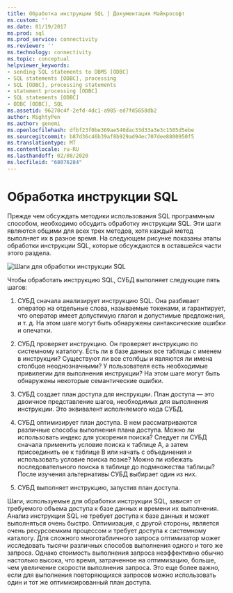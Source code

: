 ```yaml
---
title: Обработка инструкции SQL | Документация Майкрософт
ms.custom: ''
ms.date: 01/19/2017
ms.prod: sql
ms.prod_service: connectivity
ms.reviewer: ''
ms.technology: connectivity
ms.topic: conceptual
helpviewer_keywords:
- sending SQL statements to DBMS [ODBC]
- SQL statements [ODBC], processing
- SQL [ODBC], processing statements
- statement processing [ODBC]
- SQL statements [ODBC]
- ODBC [ODBC], SQL
ms.assetid: 96270c4f-2efd-4dc1-a985-ed7fd5658db2
author: MightyPen
ms.author: genemi
ms.openlocfilehash: dfbf23f0be369ae540dac33d33a3e3c1505d5ebe
ms.sourcegitcommit: b87d36c46b39af8b929ad94ec707dee8800950f5
ms.translationtype: MT
ms.contentlocale: ru-RU
ms.lasthandoff: 02/08/2020
ms.locfileid: "68076284"
---
```

# <a name="processing-a-sql-statement"></a>Обработка инструкции SQL
Прежде чем обсуждать методики использования SQL программным способом, необходимо обсудить обработку инструкции SQL. Эти шаги являются общими для всех трех методов, хотя каждый метод выполняет их в разное время. На следующем рисунке показаны этапы обработки инструкции SQL, которые обсуждаются в оставшейся части этого раздела.  
  
 ![Шаги для обработки инструкции SQL](../../odbc/reference/media/pr01.gif "pr01")  
  
 Чтобы обработать инструкцию SQL, СУБД выполняет следующие пять шагов:  
  
1.  СУБД сначала анализирует инструкцию SQL. Она разбивает оператор на отдельные слова, называемые токенами, и гарантирует, что оператор имеет допустимую глагол и допустимые предложения, и т. д. На этом шаге могут быть обнаружены синтаксические ошибки и опечатки.  
  
2.  СУБД проверяет инструкцию. Он проверяет инструкцию по системному каталогу. Есть ли в базе данных все таблицы с именем в инструкции? Существуют ли все столбцы и являются ли имена столбцов неоднозначными? У пользователя есть необходимые привилегии для выполнения инструкции? На этом шаге могут быть обнаружены некоторые семантические ошибки.  
  
3.  СУБД создает план доступа для инструкции. План доступа — это двоичное представление шагов, необходимых для выполнения инструкции. Это эквивалент исполняемого кода СУБД.  
  
4.  СУБД оптимизирует план доступа. В нем рассматриваются различные способы выполнения плана доступа. Можно ли использовать индекс для ускорения поиска? Следует ли СУБД сначала применить условие поиска к таблице A, а затем присоединить ее к таблице B или начать с объединения и использовать условие поиска позже? Можно ли избежать последовательного поиска в таблице до подмножества таблицы? После изучения альтернативы СУБД выбирает один из них.  
  
5.  СУБД выполняет инструкцию, запустив план доступа.  
  
 Шаги, используемые для обработки инструкции SQL, зависят от требуемого объема доступа к базе данных и времени их выполнения. Анализ инструкции SQL не требует доступа к базе данных и может выполняться очень быстро. Оптимизация, с другой стороны, является очень ресурсоемким процессом и требует доступа к системному каталогу. Для сложного многотабличного запроса оптимизатор может исследовать тысячи различных способов выполнения одного и того же запроса. Однако стоимость выполнения запроса неэффективно обычно настолько высока, что время, затраченное на оптимизацию, больше, чем увеличение скорости выполнения запроса. Это еще более важно, если для выполнения повторяющихся запросов можно использовать один и тот же оптимизированный план доступа.
